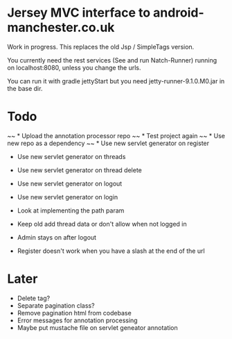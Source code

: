 Jersey MVC interface to android-manchester.co.uk
================================================
 
Work in progress. This replaces the old Jsp / SimpleTags version.

You currently need the rest services (See and run Natch-Runner) running on localhost:8080, unless you change the urls.

You can run it with gradle jettyStart but you need jetty-runner-9.1.0.M0.jar in the base dir.

Todo
====

~~ * Upload the annotation processor repo
~~ * Test project again
~~ * Use new repo as a dependency
~~ * Use new servlet generator on register
* Use new servlet generator on threads
* Use new servlet generator on thread delete
* Use new servlet generator on logout
* Use new servlet generator on login
* Look at implementing the path param

* Keep old add thread data or don't allow when not logged in
* Admin stays on after logout
* Register doesn't work when you have a slash at the end of the url 

Later
=====

* Delete tag?
* Separate pagination class?
* Remove pagination html from codebase
* Error messages for annotation processing
* Maybe put mustache file on servlet geneator annotation
